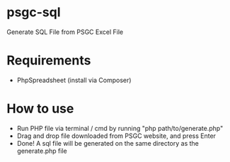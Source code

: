 # psgc-sql
Generate SQL File from PSGC Excel File

# Requirements
- PhpSpreadsheet (install via Composer)

# How to use
- Run PHP file via terminal / cmd by running "php path/to/generate.php"
- Drag and drop file downloaded from PSGC website, and press Enter
- Done! A sql file will be generated on the same directory as the generate.php file
